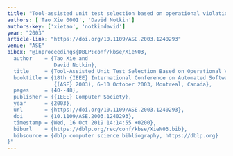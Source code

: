 ```yaml
---
title: "Tool-assisted unit test selection based on operational violations"
authors: ['Tao Xie 0001', 'David Notkin']
authors-key: ['xietao', 'notkindavid']
year: "2003"
article-link: "https://doi.org/10.1109/ASE.2003.1240293"
venue: "ASE"
bibex: "@inproceedings{DBLP:conf/kbse/XieN03,
  author    = {Tao Xie and
               David Notkin},
  title     = {Tool-Assisted Unit Test Selection Based on Operational Violations},
  booktitle = {18th {IEEE} International Conference on Automated Software Engineering
               {(ASE} 2003), 6-10 October 2003, Montreal, Canada},
  pages     = {40--48},
  publisher = {{IEEE} Computer Society},
  year      = {2003},
  url       = {https://doi.org/10.1109/ASE.2003.1240293},
  doi       = {10.1109/ASE.2003.1240293},
  timestamp = {Wed, 16 Oct 2019 14:14:55 +0200},
  biburl    = {https://dblp.org/rec/conf/kbse/XieN03.bib},
  bibsource = {dblp computer science bibliography, https://dblp.org}
}"
---
```

